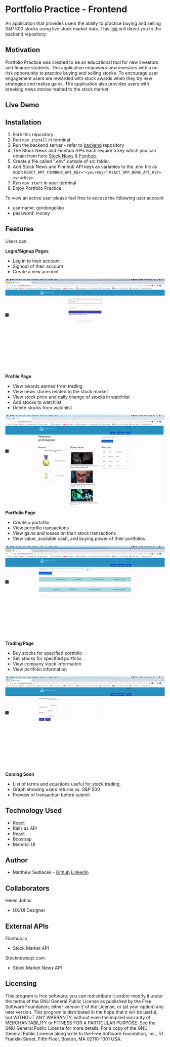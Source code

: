 # Portfolio Practice - Frontend

An application that provides users the ability to practice buying and selling S&P 500 stocks using live stock market data. This [link](https://github.com/matthewsedlacek/Portfolio-Practice-Backend) will direct you to the backend repository.

## Motivation

Portfolio Practice was created to be an educational tool for new investors and finance students. The application empowers new investors with a no risk opportunity to practice buying and selling stocks. To encourage user engagement users are rewarded with stock awards when they try new strategies and realize gains. The application also provides users with breaking news stories realted to the stock market.

## Live Demo

## Installation

1. Fork this repository
2. Run `npm install` in terminal
3. Run the backend server - refer to [backend](https://github.com/matthewsedlacek/Portfolio-Practice-Backend) repository
4. The Stock News and Finnhub APIs each require a key which you can obtain from here [Stock News](https://stocknewsapi.com/) & [Finnhub](https://finnhub.io/).
5. Create a file called ".env" outside of src folder.
6. Add Stock News and Finnhub API keys as variables to the .env file as such
   `REACT_APP_FINNHUB_API_KEY="<yourKey>"` `REACT_APP_NEWS_API_KEY=<yourKey>`.
7. Run `npm start` in your terminal
8. Enjoy Portfolio Practice

To view an active user please feel free to access the following user account

- username: gordongekko
- password: money

## Features

Users can:

**Login/Signup Pages**

- Log in to their account
- Signout of their account
- Create a new account

![Login and Signup Page](README_assets/Login&Signup.gif)

**Profile Page**

- View awards earned from trading
- View news stories related to the stock market
- View stock price and daily change of stocks in watchlist
- Add stocks to watchlist
- Delete stocks from watchlist

![Profile Page](README_assets/ProfilePage.gif)

**Portfolio Page**

- Create a portoflio
- View portoflio transactions
- View gains and losses on their stock transactions
- View value, available cash, and buying power of their portfolios

![Portfolio Page](README_assets/PortfolioPage.gif)

**Trading Page**

- Buy stocks for specified portfolio
- Sell stocks for specified portfolio
- View company stock information
- View portfolio information

![Trading Page](README_assets/TradingPage.gif)

**Coming Soon**

- List of terms and equations useful for stock trading.
- Graph showing users returns vs. S&P 500
- Preview of transaction before submit

## Technology Used

- React
- Rails as API
- React
- Boostrap
- Material UI

## Author

- Matthew Sedlacek - [Github](https://github.com/matthewsedlacek) [LinkedIn](https://www.linkedin.com/in/matthew-sedlacek/)

## Collaborators

Helen Johns

- UX/UI Designer

## External APIs

Finnhub.io

- Stock Market API

Stocknewsapi.com

- Stock Market News API

## Licensing

This program is free software; you can redistribute it and/or modify it under the terms of the GNU General Public License as published by the Free Software Foundation; either version 2 of the License, or (at your option) any later version.
This program is distributed in the hope that it will be useful, but WITHOUT ANY WARRANTY; without even the implied warranty of MERCHANTABILITY or FITNESS FOR A PARTICULAR PURPOSE. See the GNU General Public License for more details.
For a copy of the GNU General Public License along write to the Free Software Foundation, Inc., 51 Franklin Street, Fifth Floor, Boston, MA 02110-1301 USA.
